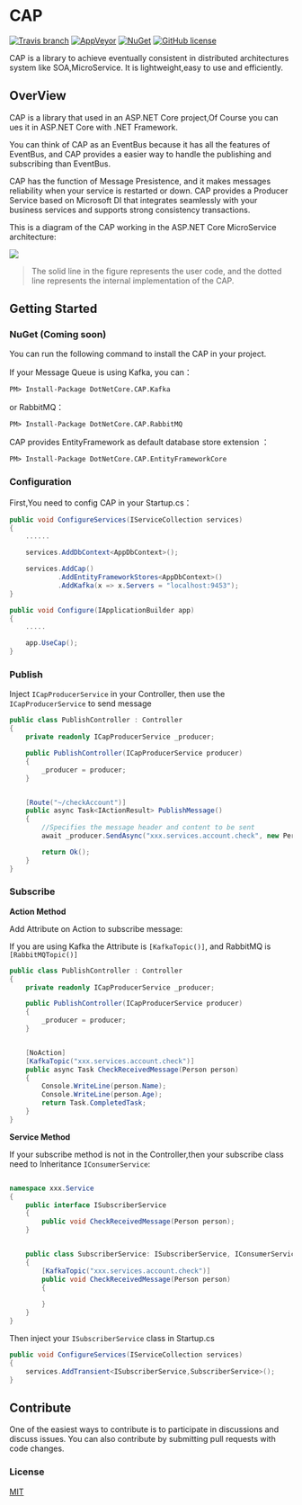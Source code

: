 # CAP
[![Travis branch](https://img.shields.io/travis/dotnetcore/CAP/master.svg?label=travis-ci)](https://travis-ci.org/dotnetcore/CAP)
[![AppVeyor](https://ci.appveyor.com/api/projects/status/4mpe0tbu7n126vyw?svg=true)](https://ci.appveyor.com/project/yuleyule66/cap)
[![NuGet](https://img.shields.io/nuget/vpre/DotNetCore.CAP.svg)](https://www.nuget.org/packages/DotNetCore.CAP/)
[![GitHub license](https://img.shields.io/badge/license-MIT-blue.svg)](https://raw.githubusercontent.com/dotnetcore/CAP/master/LICENSE.txt)

CAP is a library to achieve eventually consistent in distributed architectures system like SOA,MicroService. 	It is lightweight,easy to use and efficiently.

## OverView

CAP is a library that used in an ASP.NET Core project,Of Course you can ues it in ASP.NET Core with .NET Framework.

You can think of CAP as an EventBus because it has all the features of EventBus, and CAP provides a easier way to handle the publishing and subscribing than EventBus.

CAP has the function of Message Presistence, and it makes messages reliability when your service is restarted or down. CAP provides a Producer Service based on Microsoft DI that integrates seamlessly with your business services and supports strong consistency transactions.

This is a diagram of the CAP working in the ASP.NET Core MicroService architecture:

![](http://images2015.cnblogs.com/blog/250417/201706/250417-20170630143600289-1065294295.png)

> The solid line in the figure represents the user code, and the dotted line represents the internal implementation of the CAP.

## Getting Started

### NuGet (Coming soon)

You can run the following command to install the CAP in your project.

If your Message Queue is using Kafka, you can：

```
PM> Install-Package DotNetCore.CAP.Kafka
```

or RabbitMQ：

```
PM> Install-Package DotNetCore.CAP.RabbitMQ
```

CAP provides EntityFramework as default database store extension ：

```
PM> Install-Package DotNetCore.CAP.EntityFrameworkCore
```

### Configuration

First,You need to config CAP in your Startup.cs：

```cs
public void ConfigureServices(IServiceCollection services)
{
	......

    services.AddDbContext<AppDbContext>();

    services.AddCap()
            .AddEntityFrameworkStores<AppDbContext>()
            .AddKafka(x => x.Servers = "localhost:9453");
}

public void Configure(IApplicationBuilder app)
{
	.....

    app.UseCap();
}

```

### Publish

Inject `ICapProducerService` in your Controller, then use the `ICapProducerService` to send message

```cs
public class PublishController : Controller
{
	private readonly ICapProducerService _producer;

	public PublishController(ICapProducerService producer)
	{
		_producer = producer;
	}


	[Route("~/checkAccount")]
	public async Task<IActionResult> PublishMessage()
	{
		//Specifies the message header and content to be sent
		await _producer.SendAsync("xxx.services.account.check", new Person { Name = "Foo", Age = 11 });

		return Ok();
	}
}

```

### Subscribe

**Action Method**

Add Attribute on Action to subscribe message:

If you are using Kafka the Attribute is `[KafkaTopic()]`, and RabbitMQ is  `[RabbitMQTopic()]`

```cs
public class PublishController : Controller
{
	private readonly ICapProducerService _producer;

	public PublishController(ICapProducerService producer)
	{
		_producer = producer;
	}


	[NoAction]
	[KafkaTopic("xxx.services.account.check")]
	public async Task CheckReceivedMessage(Person person)
	{
		Console.WriteLine(person.Name);
		Console.WriteLine(person.Age);     
		return Task.CompletedTask;
	}
}

```

**Service Method**

If your subscribe method is not in the Controller,then your subscribe class need to Inheritance `IConsumerService`: 

```cs

namespace xxx.Service
{
	public interface ISubscriberService
	{
		public void CheckReceivedMessage(Person person);
	}


	public class SubscriberService: ISubscriberService, IConsumerService
	{
		[KafkaTopic("xxx.services.account.check")]
		public void CheckReceivedMessage(Person person)
		{
			
		}
	}
}

```

Then inject your  `ISubscriberService`  class in Startup.cs 

```cs
public void ConfigureServices(IServiceCollection services)
{
	services.AddTransient<ISubscriberService,SubscriberService>();
}
```

## Contribute

One of the easiest ways to contribute is to participate in discussions and discuss issues. You can also contribute by submitting pull requests with code changes.

### License

[MIT](https://github.com/dotnetcore/CAP/blob/master/LICENSE.txt)
